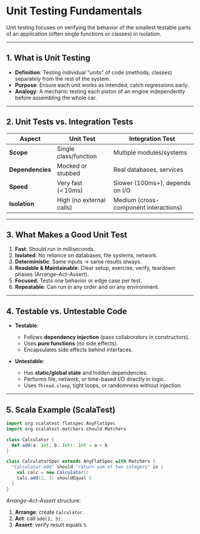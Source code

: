 # Unit Testing Fundamentals

Unit testing focuses on verifying the behavior of the smallest testable parts of an application (often single functions or classes) in isolation.

---

## 1. What is Unit Testing

- **Definition**: Testing individual “units” of code (methods, classes) separately from the rest of the system.  
- **Purpose**: Ensure each unit works as intended, catch regressions early.  
- **Analogy**: A mechanic testing each piston of an engine independently before assembling the whole car.

---

## 2. Unit Tests vs. Integration Tests

| Aspect                     | Unit Test                          | Integration Test                     |
|----------------------------|------------------------------------|--------------------------------------|
| **Scope**                  | Single class/function              | Multiple modules/systems             |
| **Dependencies**           | Mocked or stubbed                  | Real databases, services             |
| **Speed**                  | Very fast (< 10ms)                 | Slower (100ms+), depends on I/O      |
| **Isolation**              | High (no external calls)           | Medium (cross-component interactions)|

---

## 3. What Makes a Good Unit Test

1. **Fast**: Should run in milliseconds.  
2. **Isolated**: No reliance on databases, file systems, network.  
3. **Deterministic**: Same inputs → same results always.  
4. **Readable & Maintainable**: Clear setup, exercise, verify, teardown phases (Arrange–Act–Assert).  
5. **Focused**: Tests one behavior or edge case per test.  
6. **Repeatable**: Can run in any order and on any environment.

---

## 4. Testable vs. Untestable Code

- **Testable**:  
  - Follows **dependency injection** (pass collaborators in constructors).  
  - Uses **pure functions** (no side effects).  
  - Encapsulates side effects behind interfaces.  

- **Untestable**:  
  - Has **static/global state** and hidden dependencies.  
  - Performs file, network, or time-based I/O directly in logic.  
  - Uses `Thread.sleep`, tight loops, or randomness without injection.

---

## 5. Scala Example (ScalaTest)

```scala
import org.scalatest.flatspec.AnyFlatSpec
import org.scalatest.matchers.should.Matchers

class Calculator {
  def add(a: Int, b: Int): Int = a + b
}

class CalculatorSpec extends AnyFlatSpec with Matchers {
  "Calculator.add" should "return sum of two integers" in {
    val calc = new Calculator()
    calc.add(2, 3) shouldEqual 5
  }
}
```

*Arrange–Act–Assert* structure:
1. **Arrange**: create `Calculator`.  
2. **Act**: call `add(2, 3)`.  
3. **Assert**: verify result equals `5`.  
